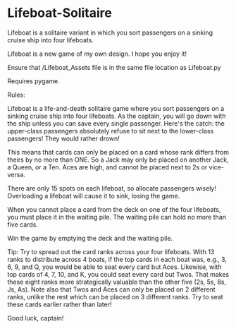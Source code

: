 # Lifeboat-Solitaire
Lifeboat is a solitaire variant in which you sort passengers on a sinking cruise ship into four lifeboats.

Lifeboat is a new game of my own design. I hope you enjoy it!

Ensure that /Lifeboat_Assets file is in the same file location as Lifeboat.py

Requires pygame.

Rules:

Lifeboat is a life-and-death solitaire game where you sort passengers on a sinking cruise ship into four lifeboats. 
As the captain, you will go down with the ship unless you can save every single passenger. 
Here's the catch: the upper-class passengers absolutely refuse to sit next to the lower-class passengers! 
They would rather drown! 

This means that cards can only be placed on a card whose rank differs from theirs by no more than ONE. 
So a Jack may only be placed on another Jack, a Queen, or a Ten. 
Aces are high, and cannot be placed next to 2s or vice-versa. 

There are only 15 spots on each lifeboat, so allocate passengers wisely! 
Overloading a lifeboat will cause it to sink, losing the game. 

When you cannot place a card from the deck on one of the four lifeboats, you must place it in the waiting pile. 
The waiting pile can hold no more than five cards. 

Win the game by emptying the deck and the waiting pile. 

Tip: Try to spread out the card ranks across your four lifeboats. 
With 13 ranks to distribute across 4 boats, if the top cards in each boat was, e.g., 3, 6, 9, and Q, you would be able to seat every card but Aces. 
Likewise, with top cards of 4, 7, 10, and K, you could seat every card but Twos.
That makes these eight ranks more strategically valuable than the other five (2s, 5s, 8s, Js, As). 
Note also that Twos and Aces can only be placed on 2 different ranks, unlike the rest which can be placed on 3 different ranks. 
Try to seat these cards earlier rather than later! 

Good luck, captain!



